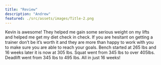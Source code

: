 ```yaml
---
title: "Review"
description: "Andrew"
featured: ./src/assets/images/Title-2.png 
---
```


Kevin is awesome! They helped me gain some serious weight on my lifts and helped me get my diet check in check. If you are hesitant on getting a trainer don’t be it’s worth it and they are more than happy to work with you to make sure you are able to reach your goals. Bench started at 265 lbs and 16 weeks later it is now at 305 lbs. Squat went from 345 lbs to over 405lbs. Deadlift went from 345 lbs to 495 lbs. All in just 16 weeks!
